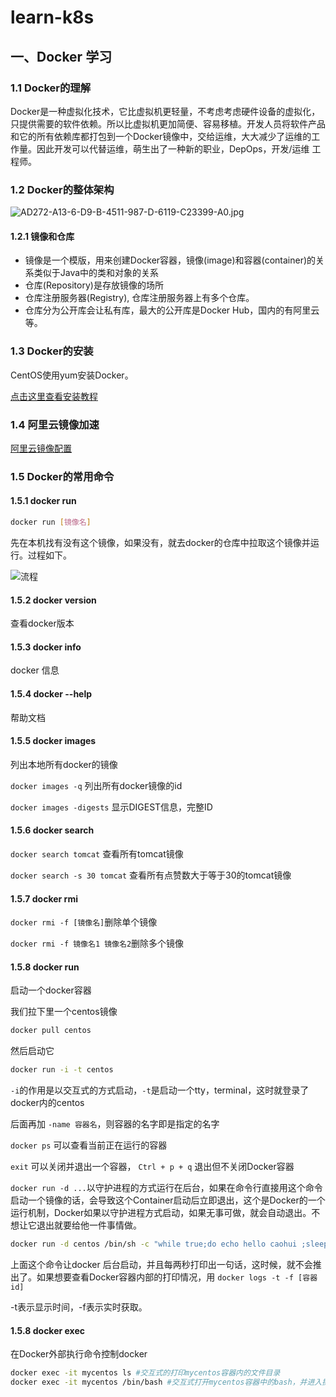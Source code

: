 # learn-k8s

## 一、Docker 学习

### 1.1 Docker的理解

Docker是一种虚拟化技术，它比虚拟机更轻量，不考虑考虑硬件设备的虚拟化，只提供需要的软件依赖。所以比虚拟机更加简便、容易移植。开发人员将软件产品和它的所有依赖库都打包到一个Docker镜像中，交给运维，大大减少了运维的工作量。因此开发可以代替运维，萌生出了一种新的职业，DepOps，开发/运维 工程师。

### 1.2 Docker的整体架构 

![AD272-A13-6-D9-B-4511-987-D-6119-C23399-A0.jpg](https://t1.picb.cc/uploads/2019/06/23/gceSXi.jpg)

#### 1.2.1 镜像和仓库 

- 镜像是一个模版，用来创建Docker容器，镜像(image)和容器(container)的关系类似于Java中的类和对象的关系
- 仓库(Repository)是存放镜像的场所
- 仓库注册服务器(Registry), 仓库注册服务器上有多个仓库。
- 仓库分为公开库会让私有库，最大的公开库是Docker Hub，国内的有阿里云等。

### 1.3 Docker的安装

CentOS使用yum安装Docker。

[点击这里查看安装教程](https://docs.docker.com/install/linux/docker-ce/centos/)

### 1.4 阿里云镜像加速

[阿里云镜像配置](https://cr.console.aliyun.com/cn-hangzhou/instances/mirrors)

### 1.5 Docker的常用命令

#### 1.5.1 docker run

```sh
docker run [镜像名]
```

先在本机找有没有这个镜像，如果没有，就去docker的仓库中拉取这个镜像并运行。过程如下。

![流程](https://t1.picb.cc/uploads/2019/06/23/gce05v.jpg)

#### 1.5.2 docker version

查看docker版本

#### 1.5.3 docker info

docker 信息

#### 1.5.4 docker --help

帮助文档

#### 1.5.5 docker images

列出本地所有docker的镜像

`docker images -q` 列出所有docker镜像的id

`docker images -digests` 显示DIGEST信息，完整ID

#### 1.5.6 docker search

`docker search tomcat` 查看所有tomcat镜像

`docker search -s 30 tomcat` 查看所有点赞数大于等于30的tomcat镜像

#### 1.5.7 docker rmi 

`docker rmi -f [镜像名]`删除单个镜像

`docker rmi -f 镜像名1 镜像名2`删除多个镜像

#### 1.5.8 docker run 

启动一个docker容器

我们拉下里一个centos镜像

```sh
docker pull centos
```

然后启动它

```sh
docker run -i -t centos 
```

`-i`的作用是以交互式的方式启动，`-t`是启动一个tty，terminal，这时就登录了docker内的centos

后面再加 `-name 容器名`，则容器的名字即是指定的名字

`docker ps` 可以查看当前正在运行的容器

`exit` 可以关闭并退出一个容器， `Ctrl + p + q` 退出但不关闭Docker容器

`docker run -d ...`以守护进程的方式运行在后台，如果在命令行直接用这个命令启动一个镜像的话，会导致这个Container启动后立即退出，这个是Docker的一个运行机制，Docker如果以守护进程方式启动，如果无事可做，就会自动退出。不想让它退出就要给他一件事情做。

```sh
docker run -d centos /bin/sh -c "while true;do echo hello caohui ;sleep 2; done"
```

上面这个命令让docker 后台启动，并且每两秒打印出一句话，这时候，就不会推出了。如果想要查看Docker容器内部的打印情况，用 `docker logs -t -f [容器id]`

-t表示显示时间，-f表示实时获取。

#### 1.5.8 docker exec

在Docker外部执行命令控制docker

```sh
docker exec -it mycentos ls #交互式的打印mycentos容器内的文件目录
docker exec -it mycentos /bin/bash #交互式打开mycentos容器中的bash，并进入操作。
```
